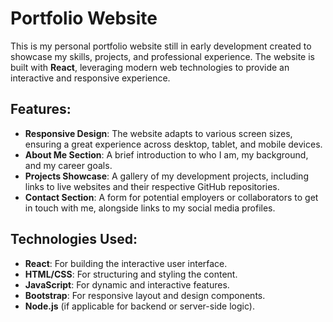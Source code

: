 # Portfolio Website

This is my personal portfolio website still in early development created to showcase my skills, projects, and professional experience. The website is built with **React**, leveraging modern web technologies to provide an interactive and responsive experience.

## Features:
- **Responsive Design**: The website adapts to various screen sizes, ensuring a great experience across desktop, tablet, and mobile devices.
- **About Me Section**: A brief introduction to who I am, my background, and my career goals.
- **Projects Showcase**: A gallery of my development projects, including links to live websites and their respective GitHub repositories.
- **Contact Section**: A form for potential employers or collaborators to get in touch with me, alongside links to my social media profiles.

## Technologies Used:
- **React**: For building the interactive user interface.
- **HTML/CSS**: For structuring and styling the content.
- **JavaScript**: For dynamic and interactive features.
- **Bootstrap**: For responsive layout and design components.
- **Node.js** (if applicable for backend or server-side logic).

